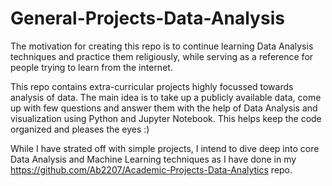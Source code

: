 # General-Projects-Data-Analysis
The motivation for creating this repo is to continue learning Data Analysis techniques and practice them religiously, while serving as a reference for people trying to learn from the internet.  

This repo contains extra-curricular projects highly focussed towards analysis of data. The main idea is to take up a publicly available data, come up with few questions and answer them with the help of Data Analysis and visualization using Python and Jupyter Notebook. This helps keep the code organized and pleases the eyes :) 

While I have strated off with simple projects, I intend to dive deep into core Data Analysis and Machine Learning techniques as I have done in my https://github.com/Ab2207/Academic-Projects-Data-Analytics repo. 

